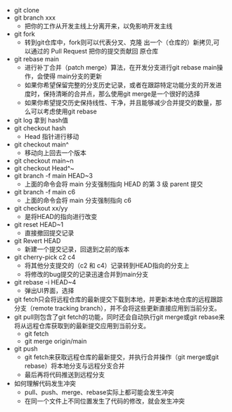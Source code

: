 - git clone
- git branch xxx
  - 把你的工作从开发主线上分离开来，以免影响开发主线
- git fork
  - 转到git仓库中，fork则可以代表分叉、克隆 出一个（仓库的）新拷贝,可以通过的 Pull Request 把你的提交贡献回 原仓库
- git rebase main
  - 进行补丁合并（patch merge）算法，在开发分支进行git rebase main操作，会使得 main分支的更新
  - 如果你希望保留完整的分支历史记录，或者在跟踪特定功能分支的开发进度时，保持清晰的合并点，那么使用git merge是一个很好的选择
  - 如果你希望提交历史保持线性、干净，并且能够减少合并提交的数量，那么可以考虑使用git rebase
- git log 拿到 hash值
- git checkout hash
  - Head 指针进行移动
- git checkout main^
  - 移动向上回去一个版本
- git checkout main~n
- git checkout Head^~
- git branch -f main HEAD~3
  - 上面的命令会将 main 分支强制指向 HEAD 的第 3 级 parent 提交
- git branch -f main c6
  - 上面的命令会将 main 分支强制指向 c6
- git checkout xx/yy
  - 是将HEAD的指向进行改变
- git reset HEAD~1
  - 直接撤回提交记录
- git Revert HEAD
  - 新建一个提交记录，回退到之前的版本
- git cherry-pick c2 c4
  - 将其他分支提交的（c2 和 c4）记录转到HEAD指向的分支上
  - 将修改的bug提交的记录迅速合并到main分支
- git rebase -i HEAD~4
  - 弹出UI界面，选择
- git fetch只会将远程仓库的最新提交下载到本地，并更新本地仓库的远程跟踪分支（remote tracking branch），并不会将这些更新直接应用到当前分支。
- git pull则包含了git fetch的功能，同时还会自动执行git merge或git rebase来将从远程仓库获取到的最新提交应用到当前分支。
  - git fetch
  - git merge origin/main
- git push
  - git fetch来获取远程仓库的最新提交，并执行合并操作（git merge或git rebase）将本地分支与远程分支合并
  - 最后再将代码推送到远程分支
- 如何理解代码发生冲突
  - pull、push、merge、rebase实际上都可能会发生冲突
  - 在同一个文件上不同位置发生了代码的修改，就会发生冲突


